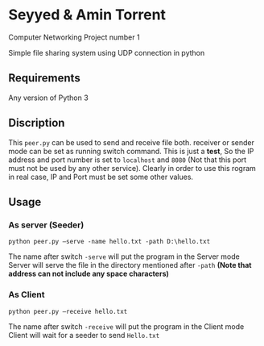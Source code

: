 # Seyyed & Amin Torrent
Computer Networking Project number 1

Simple file sharing system using UDP connection in python

## Requirements
Any version of Python 3


## Discription
This `peer.py` can be used to send and receive file both. receiver or sender mode can be set as running switch command.
This is just a __test__, So the IP address and port number is set to `localhost` and `8080` (Not that this port must not be used by any other service).
Clearly in order to use this rogram in real case, IP and Port must be set some other values.


## Usage

### As server (Seeder)
`python peer.py –serve -name hello.txt -path D:\hello.txt`

The name after switch `-serve` will put the program in the Server mode
Server will serve the file in the directory mentioned after `-path` **(Note that address can not include any space characters)**


### As Client

`python peer.py –receive hello.txt`

The name after switch `-receive` will put the program in the Client mode
Client will wait for a seeder to send `Hello.txt`
